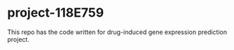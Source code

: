 # project-118E759

This repo has the code written for drug-induced gene expression prediction project.
